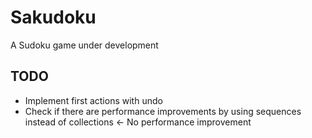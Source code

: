 # Sakudoku

A Sudoku game under development

## TODO
- Implement first actions with undo
- Check if there are performance improvements by using sequences instead of collections <- No performance improvement